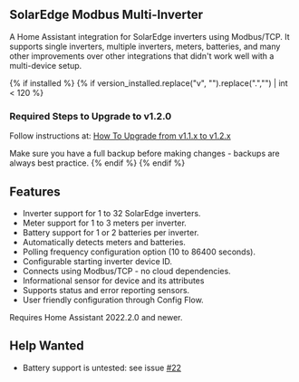 ## SolarEdge Modbus Multi-Inverter

A Home Assistant integration for SolarEdge inverters using Modbus/TCP. It supports single inverters, multiple inverters, meters, batteries, and many other improvements over other integrations that didn't work well with a multi-device setup.

{% if installed %}
{% if version_installed.replace("v", "").replace(".","") | int < 120 %}

### Required Steps to Upgrade to v1.2.0

Follow instructions at: [How To Upgrade from v1.1.x to v1.2.x](https://github.com/WillCodeForCats/solaredge-modbus-multi/wiki/How-To-Upgrade-from-v1.1.x-to-v1.2.x)

Make sure you have a full backup before making changes - backups are always best practice.
{% endif %}
{% endif %}

## Features
* Inverter support for 1 to 32 SolarEdge inverters.
* Meter support for 1 to 3 meters per inverter.
* Battery support for 1 or 2 batteries per inverter.
* Automatically detects meters and batteries.
* Polling frequency configuration option (10 to 86400 seconds).
* Configurable starting inverter device ID.
* Connects using Modbus/TCP - no cloud dependencies.
* Informational sensor for device and its attributes
* Supports status and error reporting sensors.
* User friendly configuration through Config Flow.

Requires Home Assistant 2022.2.0 and newer.

## Help Wanted
* Battery support is untested: see issue [#22](https://github.com/WillCodeForCats/solaredge-modbus-multi/issues/22)

